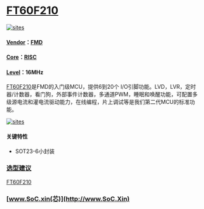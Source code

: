﻿# [FT60F210](https://github.com/SoCXin/FT60F210)

[![sites](http://182.61.61.133/link/resources/SoC.png)](http://www.SoC.Xin)

#### [Vendor](https://github.com/SoCXin/Vendor)：[FMD](https://www.fremontmicro.com/)
#### [Core](https://github.com/SoCXin/RISC)：[RISC](https://github.com/SoCXin/RISC)
#### [Level](https://github.com/SoCXin/Level)：16MHz

[FT60F210](https://github.com/SoCXin/FT60F210)是FMD的入门级MCU，提供6到20个 I/O引脚功能。LVD，LVR，定时器/计数器，看门狗，外部事件计数器，多通道PWM，睡眠和唤醒功能，可配置多级源电流和灌电流驱动能力，在线编程，片上调试等是我们第二代MCU的标准功能。

[![sites](docs/LGT8F684.png)](https://www.fremontmicro.com/product/mcu/io/index.aspx)

#### 关键特性

* SOT23-6小封装

### [选型建议](https://github.com/SoCXin)

[FT60F210](https://github.com/SoCXin/FT60F210)

###  [www.SoC.xin(芯)](http://www.SoC.Xin)

